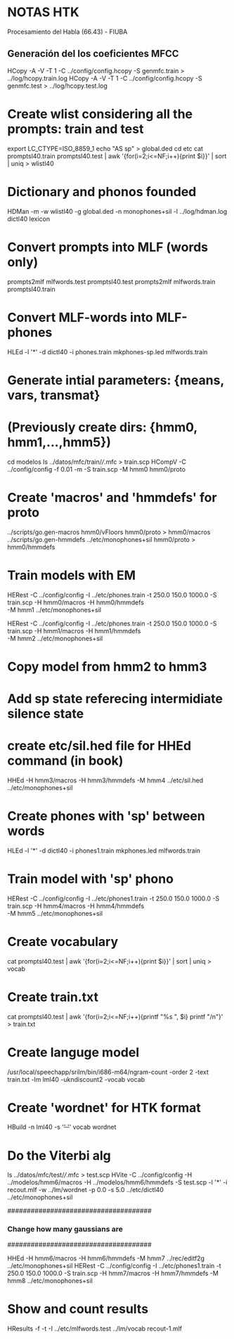 # NOTAS HTK

Procesamiento del Habla (66.43) - FIUBA


## Generación del los coeficientes MFCC 

HCopy -A -V -T 1 -C ../config/config.hcopy -S genmfc.train > ../log/hcopy.train.log
HCopy -A -V -T 1 -C ../config/config.hcopy -S genmfc.test > ../log/hcopy.test.log

# Create wlist considering all the prompts: train and test
export LC_CTYPE=ISO_8859_1
echo "AS  sp" > global.ded
cd etc
cat promptsl40.train promptsl40.test | awk '{for(i=2;i<=NF;i++){print $i}}' | sort | uniq > wlistl40

# Dictionary and phonos founded
HDMan -m -w wlistl40 -g global.ded -n monophones+sil -l ../log/hdman.log dictl40 lexicon

# Convert prompts into MLF (words only)
prompts2mlf mlfwords.test promptsl40.test
prompts2mlf mlfwords.train promptsl40.train

# Convert MLF-words into MLF-phones
HLEd -l '*' -d dictl40 -i phones.train mkphones-sp.led mlfwords.train

# Generate intial parameters: {means, vars, transmat}
# (Previously create dirs: {hmm0, hmm1,...,hmm5})
cd modelos
ls ../datos/mfc/train/*/*.mfc > train.scp
HCompV -C ../config/config -f 0.01 -m -S train.scp -M hmm0 hmm0/proto

# Create 'macros' and 'hmmdefs' for proto
../scripts/go.gen-macros hmm0/vFloors hmm0/proto > hmm0/macros
../scripts/go.gen-hmmdefs ../etc/monophones+sil hmm0/proto > hmm0/hmmdefs

# Train models with EM
HERest -C ../config/config -I ../etc/phones.train -t 250.0 150.0 1000.0 -S train.scp -H hmm0/macros -H hmm0/hmmdefs \
		-M hmm1 ../etc/monophones+sil

HERest -C ../config/config -I ../etc/phones.train -t 250.0 150.0 1000.0 -S train.scp -H hmm1/macros -H hmm1/hmmdefs \
		-M hmm2 ../etc/monophones+sil

# Copy model from hmm2 to hmm3
# Add sp state referecing intermidiate silence state
# create etc/sil.hed file for HHEd command (in book)
HHEd -H hmm3/macros -H hmm3/hmmdefs -M hmm4 ../etc/sil.hed ../etc/monophones+sil

# Create phones with 'sp' between words
HLEd -l '*' -d dictl40 -i phones1.train mkphones.led mlfwords.train

# Train model with 'sp' phono
HERest -C ../config/config -I ../etc/phones1.train -t 250.0 150.0 1000.0 -S train.scp -H hmm4/macros -H hmm4/hmmdefs \
		-M hmm5 ../etc/monophones+sil

# Create vocabulary
cat promptsl40.test | awk '{for(i=2;i<=NF;i++){print $i}}' | sort | uniq > vocab
# Create train.txt
cat promptsl40.test | awk '{for(i=2;i<=NF;i++){printf "%s ", $i} printf "/n"}' > train.txt
# Create languge model
/usr/local/speechapp/srilm/bin/i686-m64/ngram-count -order 2 -text train.txt -lm lml40  -ukndiscount2  -vocab vocab

# Create 'wordnet' for HTK format
HBuild -n lml40 -s '<s>' '</s>' vocab wordnet

# Do the Viterbi alg
ls ../datos/mfc/test/*/*.mfc > test.scp
HVite -C ../config/config -H ../modelos/hmm6/macros -H ../modelos/hmm6/hmmdefs -S test.scp
	-l '*' -i recout.mlf -w ../lm/wordnet -p 0.0 -s 5.0 ../etc/dictl40 ../etc/monophones+sil

#####################################
### Change how many gaussians are ###
#####################################

HHEd -H hmm6/macros -H hmm6/hmmdefs -M hmm7 ../rec/editf2g ../etc/monophones+sil
HERest -C ../config/config -I ../etc/phones1.train -t 250.0 150.0 1000.0 -S train.scp -H hmm7/macros -H hmm7/hmmdefs -M hmm8 ../etc/monophones+sil

# Show and count results
HResults -f -t -I ../etc/mlfwords.test ../lm/vocab recout-1.mlf




